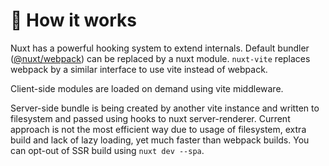 # 🤔 How it works

Nuxt has a powerful hooking system to extend internals. Default bundler ([@nuxt/webpack](https://github.com/nuxt/nuxt.js/tree/dev/packages/webpack)) can be replaced by a nuxt module. `nuxt-vite` replaces webpack by a similar interface to use vite instead of webpack.

Client-side modules are loaded on demand using vite middleware.

Server-side bundle is being created by another vite instance and written to filesystem and passed using hooks to nuxt server-renderer.
Current approach is not the most efficient way due to usage of filesystem, extra build and lack of lazy loading,
yet much faster than webpack builds. You can opt-out of SSR build using `nuxt dev --spa`.
